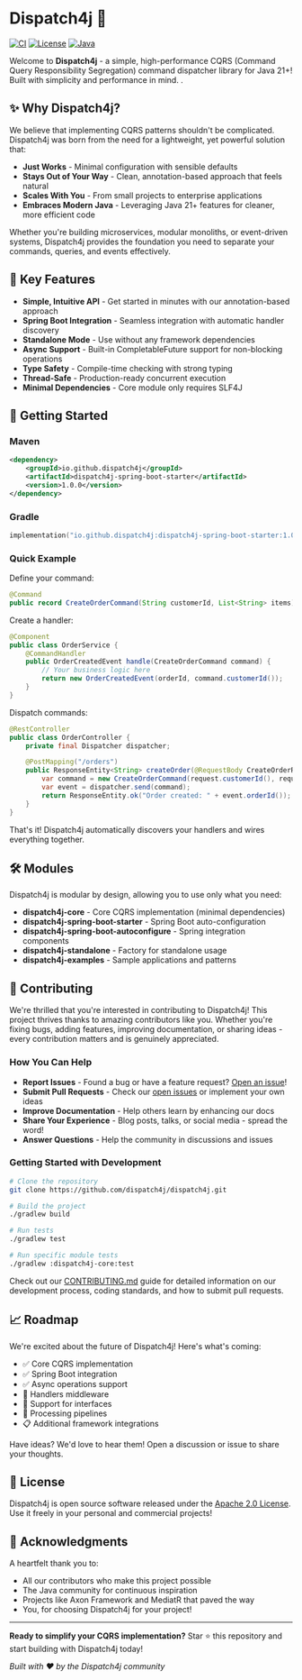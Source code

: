 # Dispatch4j 🚀

[![CI](https://github.com/dispatch4j/dispatch4j/workflows/CI/badge.svg)](https://github.com/dispatch4j/dispatch4j/actions)
[![License](https://img.shields.io/badge/License-Apache%202.0-blue.svg)](https://opensource.org/licenses/Apache-2.0)
[![Java](https://img.shields.io/badge/Java-21%2B-orange.svg)](https://www.oracle.com/java/technologies/downloads/)

Welcome to **Dispatch4j** - a simple, high-performance CQRS (Command Query Responsibility Segregation) 
command dispatcher library for Java 21+! Built with simplicity and performance in mind. 
.

## ✨ Why Dispatch4j?

We believe that implementing CQRS patterns shouldn't be complicated. Dispatch4j was born from the need for a lightweight, yet powerful solution that:

- **Just Works** - Minimal configuration with sensible defaults
- **Stays Out of Your Way** - Clean, annotation-based approach that feels natural
- **Scales With You** - From small projects to enterprise applications
- **Embraces Modern Java** - Leveraging Java 21+ features for cleaner, more efficient code

Whether you're building microservices, modular monoliths, or event-driven systems, Dispatch4j provides the foundation you need to separate your commands, queries, and events effectively.

## 🎯 Key Features

- **Simple, Intuitive API** - Get started in minutes with our annotation-based approach
- **Spring Boot Integration** - Seamless integration with automatic handler discovery
- **Standalone Mode** - Use without any framework dependencies
- **Async Support** - Built-in CompletableFuture support for non-blocking operations
- **Type Safety** - Compile-time checking with strong typing
- **Thread-Safe** - Production-ready concurrent execution
- **Minimal Dependencies** - Core module only requires SLF4J

## 🚀 Getting Started

### Maven
```xml
<dependency>
    <groupId>io.github.dispatch4j</groupId>
    <artifactId>dispatch4j-spring-boot-starter</artifactId>
    <version>1.0.0</version>
</dependency>
```

### Gradle
```kotlin
implementation("io.github.dispatch4j:dispatch4j-spring-boot-starter:1.0.0")
```

### Quick Example

Define your command:
```java
@Command
public record CreateOrderCommand(String customerId, List<String> items) {}
```

Create a handler:
```java
@Component
public class OrderService {
    @CommandHandler
    public OrderCreatedEvent handle(CreateOrderCommand command) {
        // Your business logic here
        return new OrderCreatedEvent(orderId, command.customerId());
    }
}
```

Dispatch commands:
```java
@RestController
public class OrderController {
    private final Dispatcher dispatcher;

    @PostMapping("/orders")
    public ResponseEntity<String> createOrder(@RequestBody CreateOrderRequest request) {
        var command = new CreateOrderCommand(request.customerId(), request.items());
        var event = dispatcher.send(command);
        return ResponseEntity.ok("Order created: " + event.orderId());
    }
}
```

That's it! Dispatch4j automatically discovers your handlers and wires everything together.

## 🛠️ Modules

Dispatch4j is modular by design, allowing you to use only what you need:

- **dispatch4j-core** - Core CQRS implementation (minimal dependencies)
- **dispatch4j-spring-boot-starter** - Spring Boot auto-configuration
- **dispatch4j-spring-boot-autoconfigure** - Spring integration components
- **dispatch4j-standalone** - Factory for standalone usage
- **dispatch4j-examples** - Sample applications and patterns

## 🤝 Contributing

We're thrilled that you're interested in contributing to Dispatch4j! 
This project thrives thanks to amazing contributors like you. Whether you're fixing bugs, adding features, 
improving documentation, or sharing ideas - every contribution matters and is genuinely appreciated.

### How You Can Help

- **Report Issues** - Found a bug or have a feature request? [Open an issue](https://github.com/dispatch4j/dispatch4j/issues)!
- **Submit Pull Requests** - Check our [open issues](https://github.com/dispatch4j/dispatch4j/issues) or implement your own ideas
- **Improve Documentation** - Help others learn by enhancing our docs
- **Share Your Experience** - Blog posts, talks, or social media - spread the word!
- **Answer Questions** - Help the community in discussions and issues

### Getting Started with Development

```bash
# Clone the repository
git clone https://github.com/dispatch4j/dispatch4j.git

# Build the project
./gradlew build

# Run tests
./gradlew test

# Run specific module tests
./gradlew :dispatch4j-core:test
```

Check out our [CONTRIBUTING.md](CONTRIBUTING.md) guide for detailed information on our development process, coding standards, and how to submit pull requests.

## 📈 Roadmap

We're excited about the future of Dispatch4j! Here's what's coming:

- ✅ Core CQRS implementation
- ✅ Spring Boot integration
- ✅ Async operations support
- 🚧 Handlers middleware
- 🚧 Support for interfaces
- 🚧 Processing pipelines
- 📋 Additional framework integrations

Have ideas? We'd love to hear them! Open a discussion or issue to share your thoughts.

## 📄 License

Dispatch4j is open source software released under the [Apache 2.0 License](LICENSE). Use it freely in your personal and commercial projects!

## 🙏 Acknowledgments

A heartfelt thank you to:
- All our contributors who make this project possible
- The Java community for continuous inspiration
- Projects like Axon Framework and MediatR that paved the way
- You, for choosing Dispatch4j for your project!

---

**Ready to simplify your CQRS implementation?** Star ⭐ this repository and start building with Dispatch4j today!

*Built with ❤️ by the Dispatch4j community*